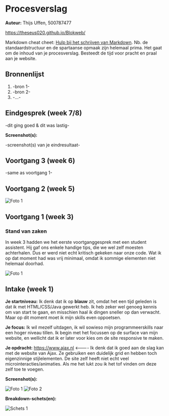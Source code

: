 # Procesverslag
**Auteur:** Thijs Uffen, 500787477

https://theseus020.github.io/Blokweb/

Markdown cheat cheet: [Hulp bij het schrijven van Markdown](https://github.com/adam-p/markdown-here/wiki/Markdown-Cheatsheet). Nb. de standaardstructuur en de spartaanse opmaak zijn helemaal prima. Het gaat om de inhoud van je procesverslag. Besteedt de tijd voor pracht en praal aan je website.



## Bronnenlijst
1. -bron 1-
2. -bron 2-
3. -...-



## Eindgesprek (week 7/8)

-dit ging goed & dit was lastig-

**Screenshot(s):**

-screenshot(s) van je eindresultaat-



## Voortgang 3 (week 6)

-same as voortgang 1-



## Voortgang 2 (week 5)

![Foto 1](images/wk5_voortgang.png)



## Voortgang 1 (week 3)

### Stand van zaken

In week 3 hadden we het eerste voortganggesprek met een student assistent. Hij gaf ons enkele handige tips, die we wel zelf moesten achterhalen. Dus er werd niet echt kritisch gekeken naar onze code. Wat ik op dat moment had was vrij minimaal, omdat ik sommige elementen niet helemaal doorhad. 

![Foto 1](images/wk3_voortgang.png)



## Intake (week 1)

**Je startniveau:** Ik denk dat ik op <strong>blauw</strong> zit, omdat het een tijd geleden is dat ik met HTML/CSS/Java gewerkt heb. Ik heb zeker wel genoeg kennis om van start te gaan, en misschien haal ik dingen sneller op dan verwacht. Maar op dit moment moet ik mijn skills even oppoetsen.

**Je focus:** Ik wil mezelf uitdagen, ik wil sowieso mijn programmeerskills naar een hoger niveau tillen. Ik begin met het focussen op de surface van mijn website, en wellicht dat ik er later voor kies om de site responsive te maken.

**Je opdracht:** https://www.ajax.nl <---- Ik denk dat ik goed aan de slag kan met de website van Ajax. Ze gebruiken een duidelijk grid en hebben toch eigenzinnige stijlelementen. De site zelf heeft niet echt veel microinteracties/animaties. Als me het lukt zou ik het tof vinden om deze zelf toe te voegen.

**Screenshot(s):**

![Foto 1](images/AJAX_screenshot_1.png)
![Foto 2](images/AJAX_screenshot_2.png)

**Breakdown-schets(en):**

![Schets 1](images/Breakdown.png)
